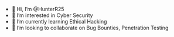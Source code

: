 - 👋 Hi, I’m @HunterR25
- 👀 I’m interested in Cyber Security
- 🌱 I’m currently learning Ethical Hacking
- 💞️ I’m looking to collaborate on Bug Bounties, Penetration Testing

<!---
HunterR25/HunterR25 is a ✨ special ✨ repository because its `README.md` (this file) appears on your GitHub profile.
You can click the Preview link to take a look at your changes.
--->
